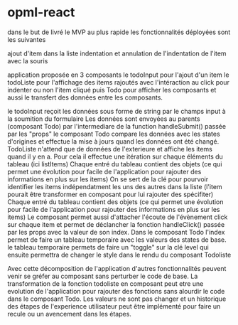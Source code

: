 # opml-react
dans le but de livré le MVP au plus rapide les fonctionnalités déployées sont les suivantes

ajout d'item dans la liste
indentation et annulation de l'indentation de l'item avec la souris

application proposée en 3 composants 
le todoInput pour l'ajout d'un item
le todoListe pour l'affichage des items rajoutés avec l'intéraction au click pour indenter ou non l'item cliqué
puis Todo pour afficher les composants et aussi le transfert des données entre les composants.

le todoInput reçoit les données sous forme de string par le champs input à la soumition du formulaire
Les données sont envoyées au parents (composant Todo) par l'intermediare de la function handleSubmit() passée par les "props"
le composant Todo compare les données avec les states d'origines et effectue la mise à jours quand les données ont été changé.
TodoListe n'attend que de données de l'exterieure et affiche les items quand il y en a.
Pour cela il effectue une itération sur chaque éléments du tableau (ici listItems)
Chaque entré du tableau contient des objets (ce qui permet une évolution pour facile de l'application pour rajouter des informations en plus sur les items)
On se sert de la clé pour pourvoir identifier les items indépendatment les uns des autres dans la liste (l'item pourait être transformer en composant pour lui rajouter des spécifiter)
Chaque entré du tableau contient des objets (ce qui permet une évolution pour facile de l'application pour rajouter des informations en plus sur les items)
Le composant permet aussi d'attacher l'écoute de l'évènement click sur chaque item et permet de déclancher la fonction handleClick()
passée par les props avec la valeur de son index. 
Dans le composant Todo l'index permet de faire un tableau temporaire avec les valeurs des states de base.
le tableau temporaire permets de faire un "toggle" sur la clé level qui ensuite permettra de changer le style dans le rendu du composant Todoliste

Avec cette décomposition de l'application d'autres fonctionnalités peuvent venir se gréfer au composant sans perturber le code de base.
La transformation de la fonction todoliste en composant peut etre une evolution de l'application pour rajouter des fonctions sans alourdir le code dans le composant Todo.
Les valeurs ne sont pas changer et un historique des étapes de l'experience utilisateur peut être implémenté pour faire un recule ou un avencement dans les étapes.
